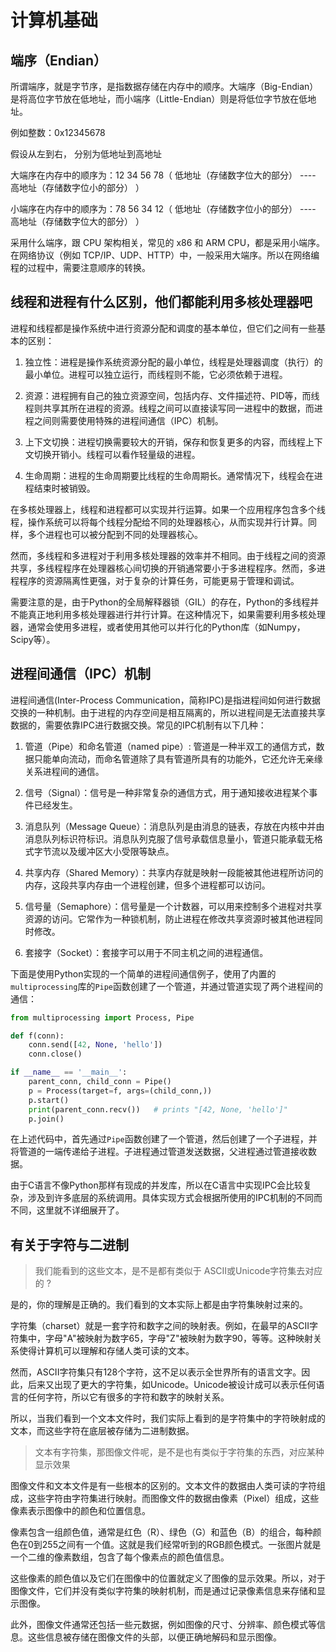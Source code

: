 # 计算机基础

## 端序（Endian）

所谓端序，就是字节序，是指数据存储在内存中的顺序。大端序（Big-Endian）是将高位字节放在低地址，而小端序（Little-Endian）则是将低位字节放在低地址。

例如整数：0x12345678

假设从左到右， 分别为低地址到高地址

大端序在内存中的顺序为：12 34 56 78（ 低地址（存储数字位大的部分） ---- 高地址（存储数字位小的部分） ）

小端序在内存中的顺序为：78 56 34 12（ 低地址（存储数字位小的部分） ---- 高地址（存储数字位大的部分） ）

采用什么端序，跟 CPU 架构相关，常见的 x86 和 ARM CPU，都是采用小端序。在网络协议（例如 TCP/IP、UDP、HTTP）中，一般采用大端序。所以在网络编程的过程中，需要注意顺序的转换。

## 线程和进程有什么区别，他们都能利用多核处理器吧

进程和线程都是操作系统中进行资源分配和调度的基本单位，但它们之间有一些基本的区别：

1. 独立性：进程是操作系统资源分配的最小单位，线程是处理器调度（执行）的最小单位。进程可以独立运行，而线程则不能，它必须依赖于进程。

2. 资源：进程拥有自己的独立资源空间，包括内存、文件描述符、PID等，而线程则共享其所在进程的资源。线程之间可以直接读写同一进程中的数据，而进程之间则需要使用特殊的进程间通信（IPC）机制。

3. 上下文切换：进程切换需要较大的开销，保存和恢复更多的内容，而线程上下文切换开销小。线程可以看作轻量级的进程。

4. 生命周期：进程的生命周期要比线程的生命周期长。通常情况下，线程会在进程结束时被销毁。

在多核处理器上，线程和进程都可以实现并行运算。如果一个应用程序包含多个线程，操作系统可以将每个线程分配给不同的处理器核心，从而实现并行计算。同样，多个进程也可以被分配到不同的处理器核心。

然而，多线程和多进程对于利用多核处理器的效率并不相同。由于线程之间的资源共享，多线程程序在处理器核心间切换的开销通常要小于多进程程序。然而，多进程程序的资源隔离性更强，对于复杂的计算任务，可能更易于管理和调试。

需要注意的是，由于Python的全局解释器锁（GIL）的存在，Python的多线程并不能真正地利用多核处理器进行并行计算。在这种情况下，如果需要利用多核处理器，通常会使用多进程，或者使用其他可以并行化的Python库（如Numpy，Scipy等）。

## 进程间通信（IPC）机制

进程间通信(Inter-Process Communication，简称IPC)是指进程间如何进行数据交换的一种机制。由于进程的内存空间是相互隔离的，所以进程间是无法直接共享数据的，需要依靠IPC进行数据交换。常见的IPC机制有以下几种：

1. 管道（Pipe）和命名管道（named pipe）: 管道是一种半双工的通信方式，数据只能单向流动，而命名管道除了具有管道所具有的功能外，它还允许无亲缘关系进程间的通信。

2. 信号（Signal）：信号是一种非常复杂的通信方式，用于通知接收进程某个事件已经发生。

3. 消息队列（Message Queue）：消息队列是由消息的链表，存放在内核中并由消息队列标识符标识。消息队列克服了信号承载信息量小，管道只能承载无格式字节流以及缓冲区大小受限等缺点。

4. 共享内存（Shared Memory）：共享内存就是映射一段能被其他进程所访问的内存，这段共享内存由一个进程创建，但多个进程都可以访问。

5. 信号量（Semaphore）：信号量是一个计数器，可以用来控制多个进程对共享资源的访问。它常作为一种锁机制，防止进程在修改共享资源时被其他进程同时修改。

6. 套接字（Socket）：套接字可以用于不同主机之间的进程通信。

下面是使用Python实现的一个简单的进程间通信例子，使用了内置的`multiprocessing`库的`Pipe`函数创建了一个管道，并通过管道实现了两个进程间的通信：

```python
from multiprocessing import Process, Pipe

def f(conn):
    conn.send([42, None, 'hello'])
    conn.close()

if __name__ == '__main__':
    parent_conn, child_conn = Pipe()
    p = Process(target=f, args=(child_conn,))
    p.start()
    print(parent_conn.recv())   # prints "[42, None, 'hello']"
    p.join()
```
在上述代码中，首先通过`Pipe`函数创建了一个管道，然后创建了一个子进程，并将管道的一端传递给子进程。子进程通过管道发送数据，父进程通过管道接收数据。

由于C语言不像Python那样有现成的并发库，所以在C语言中实现IPC会比较复杂，涉及到许多底层的系统调用。具体实现方式会根据所使用的IPC机制的不同而不同，这里就不详细展开了。

## 有关于字符与二进制

> 我们能看到的这些文本，是不是都有类似于 ASCII或Unicode字符集去对应的 ?

是的，你的理解是正确的。我们看到的文本实际上都是由字符集映射过来的。

字符集（charset）就是一套字符和数字之间的映射表。例如，在最早的ASCII字符集中，字母"A"被映射为数字65，字母"Z"被映射为数字90，等等。这种映射关系使得计算机可以理解和存储人类可读的文本。

然而，ASCII字符集只有128个字符，这不足以表示全世界所有的语言文字。因此，后来又出现了更大的字符集，如Unicode。Unicode被设计成可以表示任何语言的任何字符，所以它有很多的字符和数字的映射关系。

所以，当我们看到一个文本文件时，我们实际上看到的是字符集中的字符映射成的文本，而这些字符在底层被存储为二进制数据。

> 文本有字符集，那图像文件呢，是不是也有类似于字符集的东西，对应某种显示效果

图像文件和文本文件是有一些根本的区别的。文本文件的数据由人类可读的字符组成，这些字符由字符集进行映射。而图像文件的数据由像素（Pixel）组成，这些像素表示图像中的颜色和位置信息。

像素包含一组颜色值，通常是红色（R）、绿色（G）和蓝色（B）的组合，每种颜色在0到255之间有一个值。这就是我们经常听到的RGB颜色模式。一张图片就是一个二维的像素数组，包含了每个像素点的颜色值信息。

这些像素的颜色值以及它们在图像中的位置就定义了图像的显示效果。所以，对于图像文件，它们并没有类似字符集的映射机制，而是通过记录像素信息来存储和显示图像。

此外，图像文件通常还包括一些元数据，例如图像的尺寸、分辨率、颜色模式等信息。这些信息被存储在图像文件的头部，以便正确地解码和显示图像。

